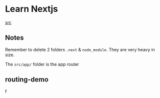 # Learn Nextjs

[src](https://www.youtube.com/watch?v=xiSuX0f1mEI&list=PLC3y8-rFHvwhIEc4I4YsRz5C7GOBnxSJY&index=2)

## Notes

Remember to delete 2 folders `.next` & `node_module`. They are very heavy in size.

The `src/app/` folder is the app router

## routing-demo

f